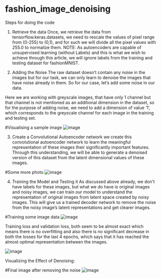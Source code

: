 # fashion_image_denoising
Steps for doing the code
1. Retrieve the data
Once, we retrieve the data from tensorflow.keras.datasets, we need to rescale the values of pixel range from (0-255) to (0,1), and for such we will divide all the pixel values with 255.0 to normalize them. NOTE: As autoencoders are capable of unsupervised learning (without Labels) and this is what we wish to achieve through this article, we will ignore labels from the training and testing dataset for fashionMNIST.

2. Adding the Noise
The raw dataset doesn’t contain any noise in the images but for our task, we can only learn to denoise the images that have noise already in them. So for our case, let’s add some noise in our data.

Here we are working with greyscale images, that have only 1 channel but that channel is not mentioned as an additional dimension in the dataset, so for the purpose of adding noise, we need to add a dimension of value ‘1’, which corresponds to the greyscale channel for each image in the training and testing set.


#Visualising a sample image 
![image](https://user-images.githubusercontent.com/42618752/188330912-13aa049b-b5c9-4be1-ac8f-7ca9b40ee178.png)

3. Create a Convolutional Autoencoder network
we create this convolutional autoencoder network to learn the meaningful representation of these images their significantly important features. Through this understanding, we will be able to generate a denoised version of this dataset from the latent dimensional values of these images.

#Some more photo
![image](https://user-images.githubusercontent.com/42618752/188330862-cb8ed745-db64-4d94-935e-f69ad68d928c.png)

4. Training the Model and Testing it
As discussed above already, we don’t have labels for these images, but what we do have is original images and noisy images, we can train our model to understand the representation of original images from latent space created by noisy images. This will give us a trained decoder network to remove the noise from the noisy image’s latent representations and get clearer images.

#Training some image data
![image](https://user-images.githubusercontent.com/42618752/188330879-ab53c711-1002-49ec-a8d0-ce16087e01ad.png)

Training loss and validation loss, both seem to be almost exact which means there is no overfitting and also there is no significant decrease in both the losses for the last 4 epochs, which says that it has reached the almost optimal representation between the images.



![image](https://user-images.githubusercontent.com/42618752/188330884-080ebdcc-c40c-42db-b0cb-a6f0ad879992.png)

Visualizing the Effect of Denoising:

#Final image after removing the noise
![image](https://user-images.githubusercontent.com/42618752/188330940-c1d35bbd-6100-488a-ad1c-b83ac8018430.png)
